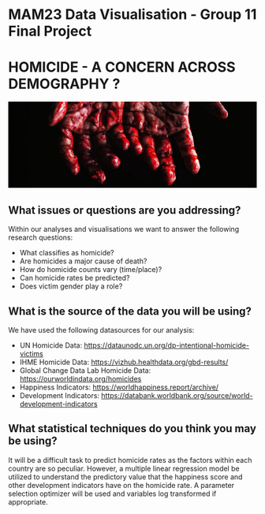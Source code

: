 # MAM23 Data Visualisation - Group 11 Final Project

# HOMICIDE - A CONCERN ACROSS DEMOGRAPHY ?

![killer](/images/homicide.jpg)

## What issues or questions are you addressing?

Within our analyses and visualisations we want to answer the following research questions:
- What classifies as homicide?
- Are homicides a major cause of death?
- How do homicide counts vary (time/place)?
- Can homicide rates be predicted?
- Does victim gender play a role?


## What is the source of the data you will be using? 

We have used the following datasources for our analysis:
- UN Homicide Data: https://dataunodc.un.org/dp-intentional-homicide-victims
- IHME Homicide Data: https://vizhub.healthdata.org/gbd-results/
- Global Change Data Lab Homicide Data: https://ourworldindata.org/homicides
- Happiness Indicators: https://worldhappiness.report/archive/
- Development Indicators: https://databank.worldbank.org/source/world-development-indicators


## What statistical techniques do you think you may be using?

It will be a difficult task to predict homicide rates as the factors within each country are so peculiar. However, a multiple linear regression model be utilized to understand the predictory value that the happiness score and other development indicators have on the homicide rate. A parameter selection optimizer will be used and variables log transformed if appropriate.
